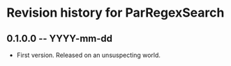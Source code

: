 # Revision history for ParRegexSearch

## 0.1.0.0  -- YYYY-mm-dd

* First version. Released on an unsuspecting world.
